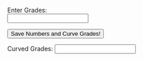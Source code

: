 

<label for="Grades">Enter Grades:</label><br>
<input type="text" id="ungrades" name="grades"><br>

<body>
<button onclick="SaveCurveGrades()">Save Numbers and Curve Grades!</button>
</body>

<label for="displayValue">Curved Grades: </label><input type="textbox" name="display">

<script>
function SaveCurveGrades() {
    const gradeslist = [];
    var obgrades = document.getElementsByName('grades')[0].value;

   
    const gradesArray = obgrades.split(',');

  
    const curvedGrades = gradesArray.map(grade => {
        const numericGrade = parseFloat(grade);
        return 10 * Math.sqrt(numericGrade);
    });

    // Display the curved grades
    document.getElementsByName('display')[0].value = curvedGrades.join(', ');
}
</script>
















